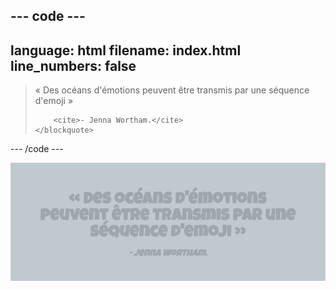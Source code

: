 --- code ---
---
language: html
filename: index.html
line_numbers: false
---

<section class="wrap">
    <blockquote>
        <p>« Des océans d'émotions peuvent être transmis par une séquence d'emoji »</p>
        
        <cite>- Jenna Wortham.</cite>
    </blockquote>
</section>

--- /code ---

![Un exemple de citation et de référence sur toute la largeur.](images/blockquote.png)
